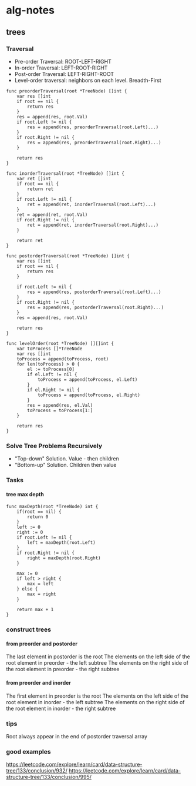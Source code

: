 # alg-notes
## trees
### Traversal
 - Pre-order Traversal: ROOT-LEFT-RIGHT
 - In-order Traversal: LEFT-ROOT-RIGHT
 - Post-order Traversal: LEFT-RIGHT-ROOT
 - Level-order traversal: neighbors on each level. Breadth-First

```golang
func preorderTraversal(root *TreeNode) []int {
    var res []int
    if root == nil {
        return res
    }
    res = append(res, root.Val)
    if root.Left != nil {
        res = append(res, preorderTraversal(root.Left)...)
    }
    if root.Right != nil {
        res = append(res, preorderTraversal(root.Right)...)
    }
    
    return res
}
```

```golang
func inorderTraversal(root *TreeNode) []int {
    var ret []int
    if root == nil {
        return ret
    }
    if root.Left != nil {
        ret = append(ret, inorderTraversal(root.Left)...)
    }
    ret = append(ret, root.Val)
    if root.Right != nil {
        ret = append(ret, inorderTraversal(root.Right)...)
    }
    
    return ret
}
```

```golang
func postorderTraversal(root *TreeNode) []int {
    var res []int
    if root == nil {
        return res
    }
    
    if root.Left != nil {
        res = append(res, postorderTraversal(root.Left)...)
    }
    if root.Right != nil {
        res = append(res, postorderTraversal(root.Right)...)
    }
    res = append(res, root.Val)
    
    return res
}
```

```golang
func levelOrder(root *TreeNode) [][]int {
    var toProcess []*TreeNode
    var res []int
    toProcess = append(toProcess, root)
    for len(toProcess) > 0 {
        el := toProcess[0]
        if el.Left != nil {
            toProcess = append(toProcess, el.Left)
        }
        if el.Right != nil {
            toProcess = append(toProcess, el.Right)
        }
        res = append(res, el.Val)
        toProcess = toProcess[1:]
    }

    return res
}
```
### Solve Tree Problems Recursively
 - "Top-down" Solution. Value - then children
 - "Bottom-up" Solution. Children then value
 
### Tasks
#### tree max depth
```golang
func maxDepth(root *TreeNode) int {
    if(root == nil) {
        return 0
    }
    left := 0
    right := 0
    if root.Left != nil {
        left = maxDepth(root.Left)
    }
    if root.Right != nil {
        right = maxDepth(root.Right)
    }
    
    max := 0
    if left > right {
        max = left
    } else {
        max = right
    }
    
    return max + 1
}
```
### construct trees
#### from preorder and postorder
The last element in postorder is the root
The elements on the left side of the root element in preorder - the left subtree
The elements on the right side of the root element in preorder - the right subtree
#### from preorder and inorder
The first element in preorder is the root
The elements on the left side of the root element in inorder - the left subtree
The elements on the right side of the root element in inorder - the right subtree
### tips
Root always appear in the end of postorder traversal array
### good examples
https://leetcode.com/explore/learn/card/data-structure-tree/133/conclusion/932/
https://leetcode.com/explore/learn/card/data-structure-tree/133/conclusion/995/